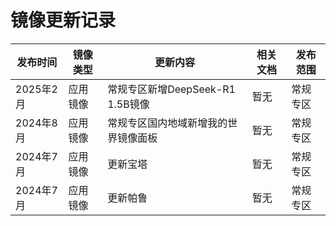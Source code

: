 # 镜像更新记录

| 发布时间  | 镜像类型 | 更新内容                             | 相关文档 | 发布范围 |
| --------- | -------- | ------------------------------------ | -------- | -------- |
| 2025年2月 | 应用镜像 | 常规专区新增DeepSeek-R1 1.5B镜像      | 暂无     | 常规专区 |
| 2024年8月 | 应用镜像 | 常规专区国内地域新增我的世界镜像面板    | 暂无     | 常规专区 |
| 2024年7月 | 应用镜像 | 更新宝塔                             | 暂无     | 常规专区 |
| 2024年7月 | 应用镜像 | 更新帕鲁                             | 暂无     | 常规专区 |
